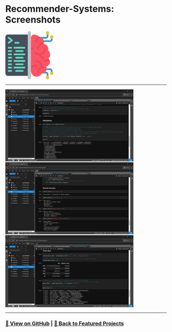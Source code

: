 # Recommender-Systems: Screenshots 

<img src="Recommender-Systems-1.png" alt="Recommender-Systems_logo" width="150">

---

<a href="Recommender-Systems-2.png"><img src="Recommender-Systems-2.png" width="400"></a>
<a href="Recommender-Systems-3.png"><img src="Recommender-Systems-3.png" width="400"></a>
<a href="Recommender-Systems-4.png"><img src="Recommender-Systems-4.png" width="400"></a>

---

### [🔗 View on GitHub](https://github.com/emads22/Recommender-Systems) | [🔗 Back to Featured Projects](../../README.md#-ai-and-machine-learning)
